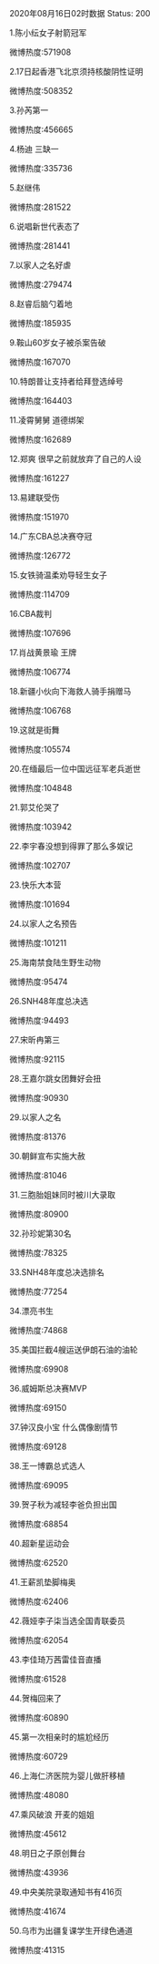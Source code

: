 2020年08月16日02时数据
Status: 200

1.陈小纭女子射箭冠军

微博热度:571908

2.17日起香港飞北京须持核酸阴性证明

微博热度:508352

3.孙芮第一

微博热度:456665

4.杨迪 三缺一

微博热度:335736

5.赵继伟

微博热度:281522

6.说唱新世代表态了

微博热度:281441

7.以家人之名好虐

微博热度:279474

8.赵睿后脑勺着地

微博热度:185935

9.鞍山60岁女子被杀案告破

微博热度:167070

10.特朗普让支持者给拜登选绰号

微博热度:164403

11.凌霄舅舅 道德绑架

微博热度:162689

12.郑爽 很早之前就放弃了自己的人设

微博热度:161227

13.易建联受伤

微博热度:151970

14.广东CBA总决赛夺冠

微博热度:126772

15.女铁骑温柔劝导轻生女子

微博热度:114709

16.CBA裁判

微博热度:107696

17.肖战黄景瑜 王牌

微博热度:106774

18.新疆小伙向下海救人骑手捐赠马

微博热度:106768

19.这就是街舞

微博热度:105574

20.在缅最后一位中国远征军老兵逝世

微博热度:104848

21.郭艾伦哭了

微博热度:103942

22.李宇春没想到得罪了那么多娱记

微博热度:102707

23.快乐大本营

微博热度:101694

24.以家人之名预告

微博热度:101211

25.海南禁食陆生野生动物

微博热度:95474

26.SNH48年度总决选

微博热度:94493

27.宋昕冉第三

微博热度:92115

28.王嘉尔跳女团舞好会扭

微博热度:90930

29.以家人之名

微博热度:81376

30.朝鲜宣布实施大赦

微博热度:81046

31.三胞胎姐妹同时被川大录取

微博热度:80900

32.孙珍妮第30名

微博热度:78325

33.SNH48年度总决选排名

微博热度:77254

34.漂亮书生

微博热度:74868

35.美国拦截4艘运送伊朗石油的油轮

微博热度:69908

36.威姆斯总决赛MVP

微博热度:69150

37.钟汉良小宝 什么偶像剧情节

微博热度:69128

38.王一博霸总式选人

微博热度:69095

39.贺子秋为减轻李爸负担出国

微博热度:68854

40.超新星运动会

微博热度:62520

41.王薪凯垫脚梅奥

微博热度:62406

42.薇娅李子柒当选全国青联委员

微博热度:62054

43.李佳琦万茜雷佳音直播

微博热度:61528

44.贺梅回来了

微博热度:60890

45.第一次相亲时的尴尬经历

微博热度:60729

46.上海仁济医院为婴儿做肝移植

微博热度:48080

47.乘风破浪 开麦的姐姐

微博热度:45612

48.明日之子原创舞台

微博热度:43936

49.中央美院录取通知书有416页

微博热度:41674

50.乌市为出疆复课学生开绿色通道

微博热度:41315

